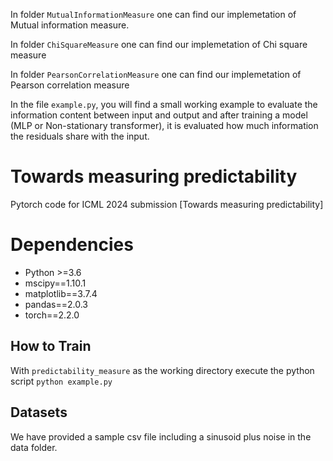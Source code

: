 In folder ```MutualInformationMeasure``` one can find our implemetation of Mutual information measure.

In folder ```ChiSquareMeasure``` one can find our implemetation of Chi square measure

In folder ```PearsonCorrelationMeasure``` one can find our implemetation of Pearson correlation measure

In the file ```example.py```, you will find a small working example to evaluate the information content between input and output and after training a model (MLP or Non-stationary transformer), it is evaluated how much information the residuals share with the input.


# Towards measuring predictability
Pytorch code for ICML 2024 submission [Towards measuring predictability]

# Dependencies

- Python >=3.6
- mscipy==1.10.1
- matplotlib==3.7.4
- pandas==2.0.3
- torch==2.2.0


How to Train
-------------

With ```predictability_measure``` as the working directory execute the python script
```python example.py```


Datasets
------------
We have provided a sample csv file including a sinusoid plus noise in the data folder.


